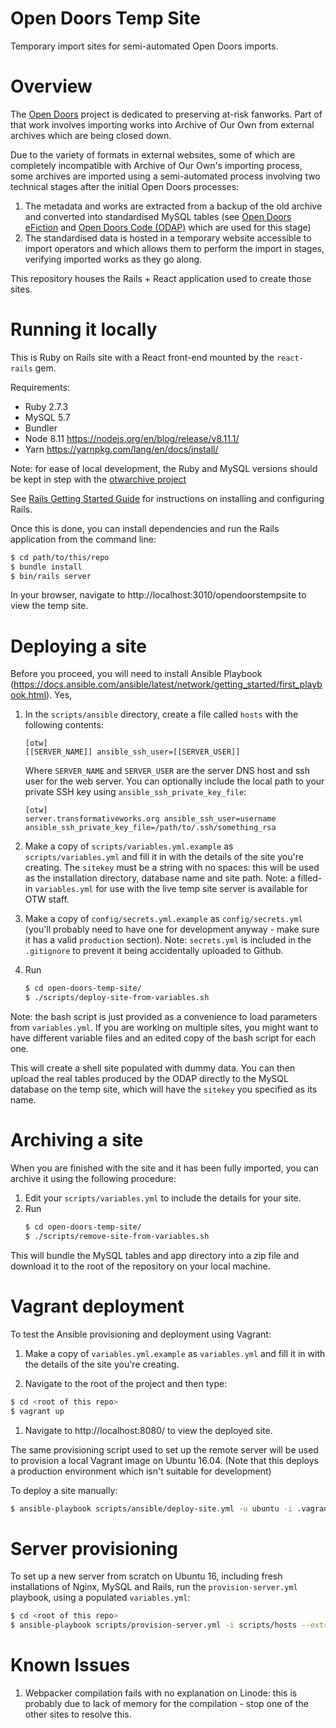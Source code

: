 # Open Doors Temp Site
Temporary import sites for semi-automated Open Doors imports.

# Overview
The [Open Doors](http://opendoors.transformativeworks.org/) project is dedicated to preserving at-risk fanworks. Part of 
that work involves importing works into Archive of Our Own from external archives which are being closed down. 

Due to the variety of formats in external websites, some of which are completely incompatible with Archive of Our Own's
importing process, some archives are imported using a semi-automated process involving two technical stages after the
initial Open Doors processes:

1. The metadata and works are extracted from a backup of the old archive and converted into standardised MySQL tables 
(see [Open Doors eFiction](https://github.com/otwcode/open-doors-efiction) and 
   [Open Doors Code (ODAP)](https://github.com/otwcode/open-doors-code) which are used for this stage)
1. The standardised data is hosted in a temporary website accessible to import operators and which allows them to 
perform the import in stages, verifying imported works as they go along. 
   
This repository houses the Rails + React application used to create those sites.

# Running it locally
This is Ruby on Rails site with a React front-end mounted by the `react-rails` gem.

Requirements:
- Ruby 2.7.3 
- MySQL 5.7
- Bundler
- Node 8.11 https://nodejs.org/en/blog/release/v8.11.1/
- Yarn https://yarnpkg.com/lang/en/docs/install/

Note: for ease of local development, the Ruby and MySQL versions should be kept in step with the [otwarchive project](https://github.com/otwcode/otwarchive)

See [Rails Getting Started Guide](http://guides.rubyonrails.org/getting_started.html) for instructions on installing and configuring Rails.

Once this is done, you can install dependencies and run the Rails application from the command line:
```bash
$ cd path/to/this/repo
$ bundle install
$ bin/rails server
``` 

In your browser, navigate to http://localhost:3010/opendoorstempsite to view the temp site.

# Deploying a site
Before you proceed, you will need to install Ansible Playbook (https://docs.ansible.com/ansible/latest/network/getting_started/first_playbook.html). Yes, 

1. In the `scripts/ansible` directory, create a file called `hosts` with the following contents:
    ```
    [otw]
    [[SERVER_NAME]] ansible_ssh_user=[[SERVER_USER]]
    ```
    Where `SERVER_NAME` and `SERVER_USER` are the server DNS host and ssh user for the web server. You can optionally 
    include the local path to your private SSH key using `ansible_ssh_private_key_file`:
    ```
   [otw]
    server.transformativeworks.org ansible_ssh_user=username ansible_ssh_private_key_file=/path/to/.ssh/something_rsa
    ```

3. Make a copy of `scripts/variables.yml.example` as `scripts/variables.yml` and fill it in with the details 
of the site you're creating. The `sitekey` must be a string with no spaces: this will be used as the installation 
directory, database name and site path. Note: a filled-in `variables.yml` for use with the live temp site server is 
available for OTW staff.

4. Make a copy of `config/secrets.yml.example` as `config/secrets.yml` (you'll probably need to have one for development 
anyway - make sure it has a valid `production` section). Note: `secrets.yml` is included in the `.gitignore` to prevent 
it being accidentally uploaded to Github. 

5. Run 
    ```bash
    $ cd open-doors-temp-site/
    $ ./scripts/deploy-site-from-variables.sh
    ```

Note: the bash script is just provided as a convenience to load parameters from `variables.yml`. If you are working on 
multiple sites, you might want to have different variable files and an edited copy of the bash script for each one.

This will create a shell site populated with dummy data. You can then upload the real tables produced by the ODAP 
directly to the MySQL database on the temp site, which will have the `sitekey` you specified as its name.

# Archiving a site
When you are finished with the site and it has been fully imported, you can archive it using the following procedure:

1. Edit your `scripts/variables.yml` to include the details for your site.
1. Run
    ```bash
    $ cd open-doors-temp-site/
    $ ./scripts/remove-site-from-variables.sh
    ```

This will bundle the MySQL tables and app directory into a zip file and download it to the root of the 
repository on your local machine.

# Vagrant deployment
To test the Ansible provisioning and deployment using Vagrant:

1. Make a copy of `variables.yml.example` as `variables.yml` and fill it in with the details 
   of the site you're creating.
   
1. Navigate to the root of the project and then type:

```bash
$ cd <root of this repo>
$ vagrant up
```

1. Navigate to http://localhost:8080/<site name> to view the deployed site.

The same provisioning script used to set up the remote server will be used to provision a local Vagrant image on Ubuntu 16.04.
(Note that this deploys a production environment which isn't suitable for development)

To deploy a site manually:
 
```bash
$ ansible-playbook scripts/ansible/deploy-site.yml -u ubuntu -i .vagrant/provisioners/ansible/inventory/vagrant_ansible_inventory --extra-vars "@scripts/variables.yml"
```

# Server provisioning
To set up a new server from scratch on Ubuntu 16, including fresh installations of Nginx, MySQL and Rails, run the 
`provision-server.yml` playbook, using a populated `variables.yml`:

```bash
$ cd <root of this repo>
$ ansible-playbook scripts/provision-server.yml -i scripts/hosts --extra-vars "@scripts/variables.yml"
```


# Known Issues
1. Webpacker compilation fails with no explanation on Linode: this is probably due to lack of memory for the compilation - stop one of the other sites to resolve this.